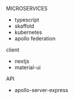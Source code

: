 MICROSERVICES

- typescript
- skaffold
- kubernetes
- apollo federation

client

- nextjs
- material-ui

API

- apollo-server-express
